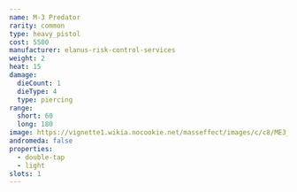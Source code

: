 ```yaml
---
name: M-3 Predator
rarity: common
type: heavy_pistol
cost: 5500
manufacturer: elanus-risk-control-services
weight: 2
heat: 15
damage:
  dieCount: 1
  dieType: 4
  type: piercing
range:
  short: 60
  long: 180
image: https://vignette1.wikia.nocookie.net/masseffect/images/c/c8/ME3_Predator_Heavy_Pistol.png/revision/latest?cb=20120317185446
andromeda: false
properties:
  - double-tap
  - light
slots: 1
---
```

